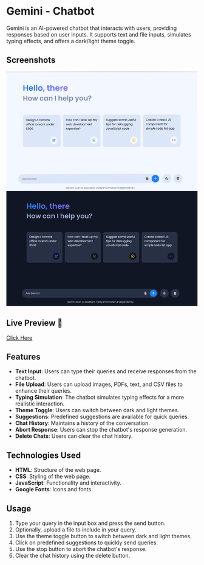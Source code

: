 # Gemini - Chatbot

Gemini is an AI-powered chatbot that interacts with users, providing responses based on user inputs. It supports text and file inputs, simulates typing effects, and offers a dark/light theme toggle.

## Screenshots
![](./assets/screenshots.png)

## Live Preview 🚀
[Click Here](https://jyotroops.github.io/gemini-clone/)

## Features

- **Text Input**: Users can type their queries and receive responses from the chatbot.
- **File Upload**: Users can upload images, PDFs, text, and CSV files to enhance their queries.
- **Typing Simulation**: The chatbot simulates typing effects for a more realistic interaction.
- **Theme Toggle**: Users can switch between dark and light themes.
- **Suggestions**: Predefined suggestions are available for quick queries.
- **Chat History**: Maintains a history of the conversation.
- **Abort Response**: Users can stop the chatbot's response generation.
- **Delete Chats**: Users can clear the chat history.

## Technologies Used

- **HTML**: Structure of the web page.
- **CSS**: Styling of the web page.
- **JavaScript**: Functionality and interactivity.
- **Google Fonts**: Icons and fonts.

## Usage

1. Type your query in the input box and press the send button.
2. Optionally, upload a file to include in your query.
3. Use the theme toggle button to switch between dark and light themes.
4. Click on predefined suggestions to quickly send queries.
5. Use the stop button to abort the chatbot's response.
6. Clear the chat history using the delete button.